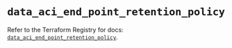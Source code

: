 # `data_aci_end_point_retention_policy`

Refer to the Terraform Registry for docs: [`data_aci_end_point_retention_policy`](https://registry.terraform.io/providers/ciscodevnet/aci/2.17.0/docs/data-sources/end_point_retention_policy).
